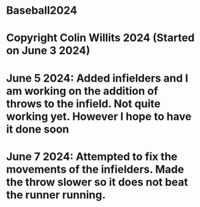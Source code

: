 # Baseball2024

# Copyright Colin Willits 2024 (Started on June 3 2024)
# June 5 2024: Added infielders and I am working on the addition of throws to the infield. Not quite working yet. However I hope to have it done soon
# June 7 2024: Attempted to fix the movements of the infielders. Made the throw slower so it does not beat the runner running.
